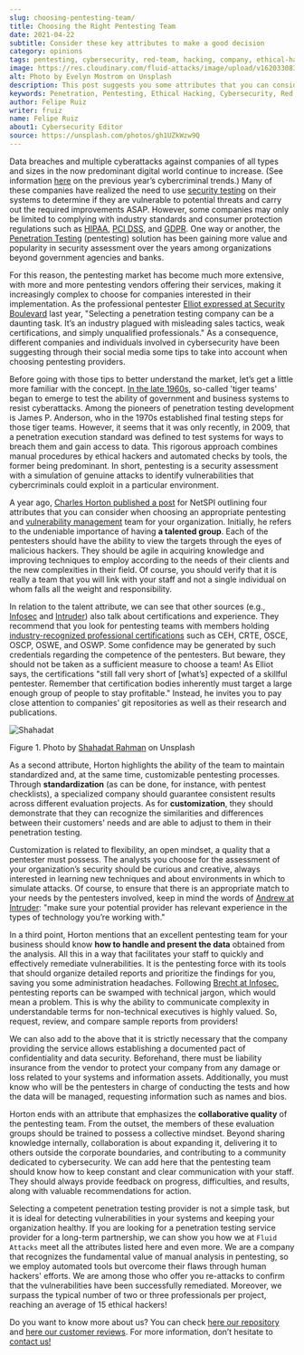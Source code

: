 ```yaml
---
slug: choosing-pentesting-team/
title: Choosing the Right Pentesting Team
date: 2021-04-22
subtitle: Consider these key attributes to make a good decision
category: opinions
tags: pentesting, cybersecurity, red-team, hacking, company, ethical-hacking
image: https://res.cloudinary.com/fluid-attacks/image/upload/v1620330832/blog/choosing-pentesting-team/cover_l8t8zq.webp
alt: Photo by Evelyn Mostrom on Unsplash
description: This post suggests you some attributes that you can consider when intending to choose a penetration testing service provider to evaluate your systems.
keywords: Penetration, Pentesting, Ethical Hacking, Cybersecurity, Red Team, Hacking, Company, Business
author: Felipe Ruiz
writer: fruiz
name: Felipe Ruiz
about1: Cybersecurity Editor
source: https://unsplash.com/photos/gh1UZkWzw9Q
---
```


Data breaches and multiple cyberattacks against companies of all types
and sizes in the now predominant digital world continue to increase.
(See information [here](../cybersecurity-2020-21-i/) on the previous
year’s cybercriminal trends.)
Many of these companies have realized
the need to use [security testing](../../solutions/security-testing/)
on their systems
to determine if they are vulnerable to potential threats
and carry out the required improvements ASAP.
However,
some companies may only be limited
to complying with industry standards
and consumer protection regulations such as [HIPAA](../../compliance/hipaa/),
[PCI DSS](../../compliance/pci/),
and [GDPR](../../compliance/gdpr/).
One way or another,
the [Penetration Testing](../../solutions/penetration-testing/)
(pentesting) solution has been gaining more value
and popularity in security assessment over the years
among organizations beyond government agencies and banks.

For this reason, the pentesting market has become much more extensive,
with more and more pentesting vendors offering their services, making it
increasingly complex to choose for companies interested in their
implementation. As the professional pentester [Elliot expressed at
Security
Boulevard](https://securityboulevard.com/2020/06/5-tips-for-selecting-a-penetration-testing-company-in-2020/)
last year, "Selecting a penetration testing company can be a daunting
task. It’s an industry plagued with misleading sales tactics, weak
certifications, and simply unqualified professionals." As a consequence,
different companies and individuals involved in cybersecurity have been
suggesting through their social media some tips to take into account
when choosing pentesting providers.

Before going with those tips to better understand the market, let’s get
a little more familiar with the concept. [In the
late 1960s](https://resources.infosecinstitute.com/topic/the-history-of-penetration-testing/#gref),
so-called 'tiger teams' began to emerge to test the ability of
government and business systems to resist cyberattacks. Among the
pioneers of penetration testing development is James P. Anderson, who in
the 1970s established final testing steps for those tiger teams.
However, it seems that it was only recently, in 2009, that a penetration
execution standard was defined to test systems for ways to breach them
and gain access to data. This rigorous approach combines manual
procedures by ethical hackers and automated checks by tools, the former
being predominant. In short, pentesting is a security assessment with a
simulation of genuine attacks to identify vulnerabilities that
cybercriminals could exploit in a particular environment.

A year ago,
[Charles Horton published a post](https://www.netspi.com/blog/executive/penetration-testing/the-penetration-testing-paradox-criteria-for-evaluating-providers/)
for NetSPI
outlining four attributes
that you can consider when choosing an appropriate pentesting
and [vulnerability management](../../solutions/vulnerability-management/) team
for your organization.
Initially,
he refers to the undeniable importance of having **a talented group**.
Each of the pentesters should have the ability
to view the targets through the eyes of malicious hackers.
They should be agile in acquiring knowledge and improving techniques
to employ according to the needs of their clients
and the new complexities in their field.
Of course,
you should verify that it is really a team
that you will link with your staff
and not a single individual
on whom falls all the weight and responsibility.

In relation to the talent attribute, we can see that other sources
(e.g.,
[Infosec](https://resources.infosecinstitute.com/topic/top-10-things-look-avoid-choosing-pen-testing-vendor/)
and
[Intruder](https://medium.com/intruder-io/how-to-choose-a-pentesting-company-5eddc82982d1))
also talk about certifications and experience. They recommend that you
look for pentesting teams with members holding [industry-recognized
professional certifications](../../about-us/certifications/) such as
CEH, CRTE, OSCE, OSCP, OSWE, and OSWP. Some confidence may be generated
by such credentials regarding the competence of the pentesters. But
beware, they should not be taken as a sufficient measure to choose a
team\! As Elliot says, the certifications "still fall very short of
\[what’s\] expected of a skillful pentester. Remember that certification
bodies inherently must target a large enough group of people to stay
profitable." Instead, he invites you to pay close attention to
companies' git repositories as well as their research and publications.

<div class="imgblock">

![Shahadat](https://res.cloudinary.com/fluid-attacks/image/upload/v1620330832/blog/choosing-pentesting-team/shahadat_n8hzjg.webp)

<div class="title">

Figure 1. Photo by [Shahadat Rahman](https://unsplash.com/photos/VoGzDzqjcW0)
on Unsplash

</div>

</div>

As a second attribute, Horton highlights the ability of the team to
maintain standardized and, at the same time, customizable pentesting
processes. Through **standardization** (as can be done, for instance,
with pentest checklists), a specialized company should guarantee
consistent results across different evaluation projects. As for
**customization**, they should demonstrate that they can recognize the
similarities and differences between their customers' needs and are able
to adjust to them in their penetration testing.

Customization is related to flexibility, an open mindset, a quality that
a pentester must possess. The analysts you choose for the assessment of
your organization’s security should be curious and creative, always
interested in learning new techniques and about environments in which to
simulate attacks. Of course, to ensure that there is an appropriate
match to your needs by the pentesters involved, keep in mind the words
of [Andrew at
Intruder](https://medium.com/intruder-io/how-to-choose-a-pentesting-company-5eddc82982d1):
"make sure your potential provider has relevant experience in the types
of technology you’re working with."

In a third point, Horton mentions that an excellent pentesting team for
your business should know **how to handle and present the data**
obtained from the analysis. All this in a way that facilitates your
staff to quickly and effectively remediate vulnerabilities. It is the
pentesting force with its tools that should organize detailed reports
and prioritize the findings for you, saving you some administration
headaches. Following [Brecht at
Infosec](https://resources.infosecinstitute.com/topic/top-10-things-look-avoid-choosing-pen-testing-vendor/),
pentesting reports can be swamped with technical jargon, which would
mean a problem. This is why the ability to communicate complexity in
understandable terms for non-technical executives is highly valued. So,
request, review, and compare sample reports from providers\!

We can also add to the above that it is strictly necessary that the
company providing the service allows establishing a documented pact of
confidentiality and data security. Beforehand, there must be liability
insurance from the vendor to protect your company from any damage or
loss related to your systems and information assets. Additionally, you
must know who will be the pentesters in charge of conducting the tests
and how the data will be managed, requesting information such as names
and bios.

Horton ends with an attribute that emphasizes the **collaborative
quality** of the pentesting team. From the outset, the members of these
evaluation groups should be trained to possess a collective mindset.
Beyond sharing knowledge internally, collaboration is about expanding
it, delivering it to others outside the corporate boundaries, and
contributing to a community dedicated to cybersecurity. We can add here
that the pentesting team should know how to keep constant and clear
communication with your staff. They should always provide feedback on
progress, difficulties, and results, along with valuable recommendations
for action.

Selecting a competent penetration testing provider is not a simple task,
but it is ideal for detecting vulnerabilities in your systems and
keeping your organization healthy. If you are looking for a penetration
testing service provider for a long-term partnership, we can show you
how we at `Fluid Attacks` meet all the attributes listed here and even
more. We are a company that recognizes the fundamental value of manual
analysis in pentesting, so we employ automated tools but overcome their
flaws through human hackers' efforts. We are among those who offer you
re-attacks to confirm that the vulnerabilities have been successfully
remediated. Moreover, we surpass the typical number of two or three
professionals per project, reaching an average of 15 ethical hackers\!

Do you want to know more about us? You can check [here our
repository](https://gitlab.com/fluidattacks/product) and [here our
customer reviews](https://clutch.co/profile/fluid-attacks). For more
information, don’t hesitate to [contact us\!](../../contact-us/)
